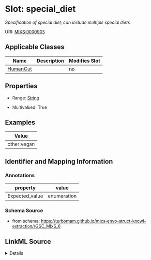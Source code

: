 # Slot: special_diet


_Specification of special diet; can include multiple special diets_



URI: [MIXS:0000905](https://w3id.org/mixs/0000905)



<!-- no inheritance hierarchy -->




## Applicable Classes

| Name | Description | Modifies Slot |
| --- | --- | --- |
[HumanGut](HumanGut.md) |  |  no  |







## Properties

* Range: [String](String.md)

* Multivalued: True






## Examples

| Value |
| --- |
| other:vegan |

## Identifier and Mapping Information





### Annotations

| property | value |
| --- | --- |
| Expected_value | enumeration |



### Schema Source


* from schema: https://turbomam.github.io/mixs-envo-struct-knowl-extraction//GSC_MIxS_6




## LinkML Source

<details>
```yaml
name: special_diet
annotations:
  Expected_value:
    tag: Expected_value
    value: enumeration
description: Specification of special diet; can include multiple special diets
title: special diet
notes:
- diet
examples:
- value: other:vegan
from_schema: https://turbomam.github.io/mixs-envo-struct-knowl-extraction//GSC_MIxS_6
rank: 1000
string_serialization: '[low carb|reduced calorie|vegetarian|other(to be specified)]'
slot_uri: MIXS:0000905
multivalued: true
alias: special_diet
domain_of:
- HumanGut
range: string
required: false
recommended: false

```
</details>